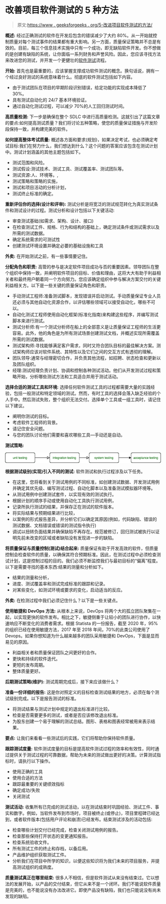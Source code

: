 # 改善项目软件测试的 5 种方法

> 原文:[https://www . geeksforgeeks . org/5-改进项目软件测试的方法/](https://www.geeksforgeeks.org/5-ways-to-improve-software-testing-on-your-projects/)

**概述:**
经过正确测试的软件在开发后包含的错误减少了大约 80%。从一开始就控制质量对每个测试事件的结果都有重大影响。另一方面，质量保证策略并不总是有效的。目前，每三个信息技术实施中只有一个成功，即无缺陷软件开发。你不想做的是创建有缺陷的系统，让你面临一系列财务和声誉风险。因此，您应该寻找方法来改进您的测试，并开发一个更健壮的[软件测试](https://www.geeksforgeeks.org/software-testing-basics/)流程。

**开始:**
首先也是最重要的，应该掌握支撑成功软件测试的概念。换句话说，拥有一个经过良好测试的系统意味着什么。彻底的软件测试包括如下内容。

*   由于测试团队在项目的早期阶段识别错误，给定功能的实现成本降低了 30%。
*   具有测试自动化的 24/7 基本环境验证。
*   通过自动化测试过程，可以减少 70%的人工回归测试时间。

**高质量检测:**
下一步是确保在整个 SDLC 中进行高质量检测。这就引出了这篇文章的要点:如何提高测试质量？我们将讨论五种策略，使您的质量保证措施与开发阶段保持一致，并构建完美的软件。

**如何提高整体考试质量:**
概述各方面和要求(规划)，如果决定考试，也必须确定考试目标:我们在努力什么，我们想达到什么？这个问题的答案应该包含在测试计划中。测试计划涵盖的其他主题包括如下。

*   测试范围和风险。
*   测试假设:测试技术、测试工具、测试覆盖率、测试团队等。
*   测试资源:人、环境等。,
*   测试策略和策略的实施，
*   测试和项目活动的分析计划，
*   测试终止标准的确定。

**重新评估你的选择(设计和评审):**
测试分析是将宽泛的测试规范转化为真实测试条件和测试设计的过程。测试分析和设计包括以下关键活动:

*   审查测试基础(如需求、架构、设计、接口)
*   在检查测试工件、规格、行为和结构的基础上，确定测试条件或测试需求以及所需的测试数据。
*   确定系统需求的可测试性
*   创建测试环境设置并确定必要的基础设施和工具

**外卖:**
在开始测试之前，有一些事情要记住。

**分配角色和职责:**
高管的参与是决定软件项目成功与否的重要因素。领导团队在整个组织中保持一致，并阐明软件项目的目标、价值和理由，这将大大有助于利益相关者和最终用户朝着同一个方向努力。您应该确定组织中参与解决方案交付的关键利益相关方。以下是一些关键的质量保证角色和职责。

*   手动测试工程师:准备测试脚本，发现错误并启动测试。手动质量保证专业人员还必须与其他自动化资源合作，以评估哪些领域可以接受自动化，哪些不可以。
*   自动化测试工程师使用自动化框架(标准化指南)来构建这些程序，并编写测试脚本来进行测试。
*   测试分析师:有一个测试分析师在船上的全部意义是让质量保证工程师的生活更容易。此外，他的角色是为所有测试场景创建测试文档，并概述实现所需覆盖所需的测试数据。
*   测试架构师:寻找能够满足客户需求，同时又符合团队目标的最佳解决方案。测试架构师应该对软件系统、其特性以及它们之间的交互方式有透彻的理解。
*   团队领导:通常与经理密切合作，并负责其他流程，如招聘、状态检查和更新以及团队组织。
*   经理:测试经理负责计划、协调和控制各种测试活动。他们从开发测试过程和策略开始，分析哪些测试方法和工具适合并用于测试活动。

**选择合适的测试工具和环境:**
选择任何软件测试工具的过程都需要大量的实践经验，包括一般测试和特定领域的测试。然而，有时工具的选择会落入缺乏经验的个人手中。然后测试失败，整个组织无法交付。选择单个工具或一组工具时，请记住以下建议。

*   阐明你测试的目标。
*   考虑软件工程师的背景。
*   请记住安全问题。
*   与您的团队讨论他们需要和喜欢哪些工具—手动还是自动。

**测试策略:**

![](img/15805452867c4c1f63cb87aaa1b35b7d.png)

**根据测试级别(实现)引入不同的测试:**
软件测试和执行过程涉及以下任务。

*   在这里，您将看到关于测试用例的不同标准，如创建测试数据、开发测试用例并确定其优先级、编写测试过程、自动化脚本以及准备测试模拟器环境等。
*   从测试用例中创建测试套件，以实现有效的测试执行。
*   根据计划的顺序手动或使用自动化工具执行测试用例，
*   记录所执行测试的结果，并保存正在测试的软件版本。
*   将实际结果与预期结果进行比较，
*   以案例的形式报告差异，并分析它们以确定其原因(例如，代码缺陷、错误的测试数据、文档错误或错误的测试指令执行)
*   调试以扭转负面结果并确保缺陷不再存在。规范被修订，回归测试被执行以证明先前未改变的区域或者缺陷没有发现进一步的缺陷。

**将质量保证与质量控制(测试)结合起来:**
质量保证有助于开发高效的软件，但质量控制会检查软件的质量，以确保其符合预期标准。因此，在测试过程中必须检查测试计划，这是控制过程的目的。我们必须不断监控我们与最初目标的“偏离”程度。以下是需要寻找的基本东西:结果的测量和分析如下。

*   结果的测量和分析，
*   进度、测试覆盖率和测试完成标准的跟踪和记录。
*   对某些变化，如测试环境或要求的变化，启动适当的反应。

**外卖:**
在检测过程中我们必须记住什么？以下是一些关键点。

**使用敏捷和 DevOps 方法:**
从根本上来说，DevOps 将两个大的孤立团队聚集在一起，以实现更快的软件发布。相比之下，敏捷侧重于让较小的团队进行协作，以快速响应不断变化的消费者需求。根据 Statista 的一份报告，截至 2020 年，95%的组织已经在使用敏捷方法，2017 年至 2018 年间，70%的此类公司使用了 Devops。如果你想知道为什么越来越多的团队采用敏捷和 DevOps，下面是显而易见的原因。

*   利益相关者和质量保证团队之间更好的合作。
*   更快和持续的软件迭代。
*   更短的发布周期。
*   整体质量更好。

**后期测试策略(维护):**
测试周期完成后，接下来应该做什么？

**准备一份详细的报告:**
这是你对照定义的目标检查测试结果的地方，必须在每个测试级别完成。以下是报告测试的标准。

*   将测试结果与测试计划中规定的退出标准进行比较。
*   检查是否需要更多的测试，或者是否应该修改退出标准。
*   为股东创建一个易于理解的测试总结。图形、表格和图表经常被用来表示结果。

**要点:**
让我们来看看一些测试后的实践，它们将帮助你保持软件质量。

**跟踪测试度量:**
软件测试度量的目标是提高软件测试过程的效率和有效性，同时通过提供关于测试过程的可靠数据，帮助为未来的测试做出更好的决策。计算测试指标时，请执行以下操作。

*   使用正确的工具
*   使用合适的方法
*   跟踪最重要的关键绩效指标
*   确定成功/失败
*   关闭测试

**测试活动:**
收集所有已完成的测试活动，以在测试结束时巩固经验、测试工件、事实和数字。例如，当软件发布到市场时，项目被终止(或停止)，项目里程碑已经达到，或者软件版本(包括用户评论和崩溃)已经发布。结束测试涉及的活动包括:

*   检查哪些计划交付已经完成，检查关闭测试用例的报告。
*   检查那些保持打开状态的变更通知报告。
*   检查系统验收文件。
*   所有测试工件的终止和存档，以备后用。
*   产品维护组织获取测试工件。
*   分析我们在项目中所学的知识，以便这些知识将为我们未来的项目服务，并提高测试组织的成熟度。

**质量测试真正在哪里结束:**
很多人不相信，但是软件测试从来没有结束过。它以想法的发展开始，以产品的交付结束，但它从来不是一个闭环。我们不能说软件质量是完美的，也不能说没有办法改进它。即使产品没有缺陷，我们也只能说没有尚未发现的缺陷。
